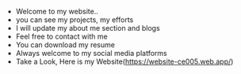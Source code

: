 - Welcome to my website..
- you can see my projects, my efforts
- I will update my about me section and blogs
- Feel free to contact with me
- You can download my resume
- Always welcome to my social media platforms
- Take a Look, Here is my Website(https://website-ce005.web.app/)
